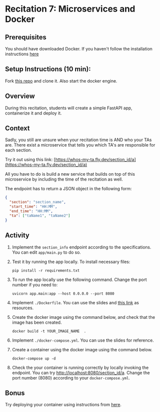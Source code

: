 # Recitation 7: Microservices and Docker

## Prerequisites

You should have downloaded Docker. If you haven't follow the installation instructions [here](https://docs.docker.com/get-docker/)

## Setup Instructions (10 min):

Fork [this repo](https://github.com/CMU-313/s23-docker-recitation) and clone it.
Also start the docker engine.

## Overview

During this recitation, students will create a simple FastAPI app, containerize it and deploy it.

## Context

Sadly, you still are unsure when your recitation time is AND who your TAs are. There exist a microservice that tells you which TA's are responsible for each section.

Try it out using this link: [https://whos-my-ta.fly.dev/section_id/a](https://whos-my-ta.fly.dev/section_id/a)

All you have to do is build a new service that builds on top of this microservice by including the time of the recitation as well.

The endpoint has to return a JSON object in the following form:

```json
{
  "section": "section_name",
  "start_time": "HH:MM",
  "end_time": "HH:MM",
  "ta": ["taName1", "taName2"]
}
```

## Activity

1. Implement the `section_info` endpoint according to the specifications. You can edit `app/main.py` to do so.
2. Test it by running the app locally.
   To install necessary files:

   ```terminal
   pip install -r requirements.txt
   ```

3. To run the app locally use the following command. Change the port number if you need to:

   ```terminal
   uvicorn app.main:app --host 0.0.0.0 --port 8080
   ```

4. Implement `./Dockerfile`. You can use the slides and [this link](https://docs.docker.com/engine/reference/builder/) as resources.
5. Create the docker image using the command below, and check that the image has been created.

   ```terminal
   docker build -t YOUR_IMAGE_NAME  .
   ```

6. Implement `./docker-compose.yml`. You can use the slides for reference.
7. Create a container using the docker image using the command below.

   ```terminal
   docker-compose up -d
   ```

8. Check the your container is running correctly by locally invoking the endpoint.
   You can try [http://localhost:8080/section_id/a](http://localhost:8080/section_id/a).
   Change the port number (8080) according to your `docker-compose.yml`.

## Bonus

Try deploying your container using instructions from [here](https://fly.io/docs/languages-and-frameworks/dockerfile/).
